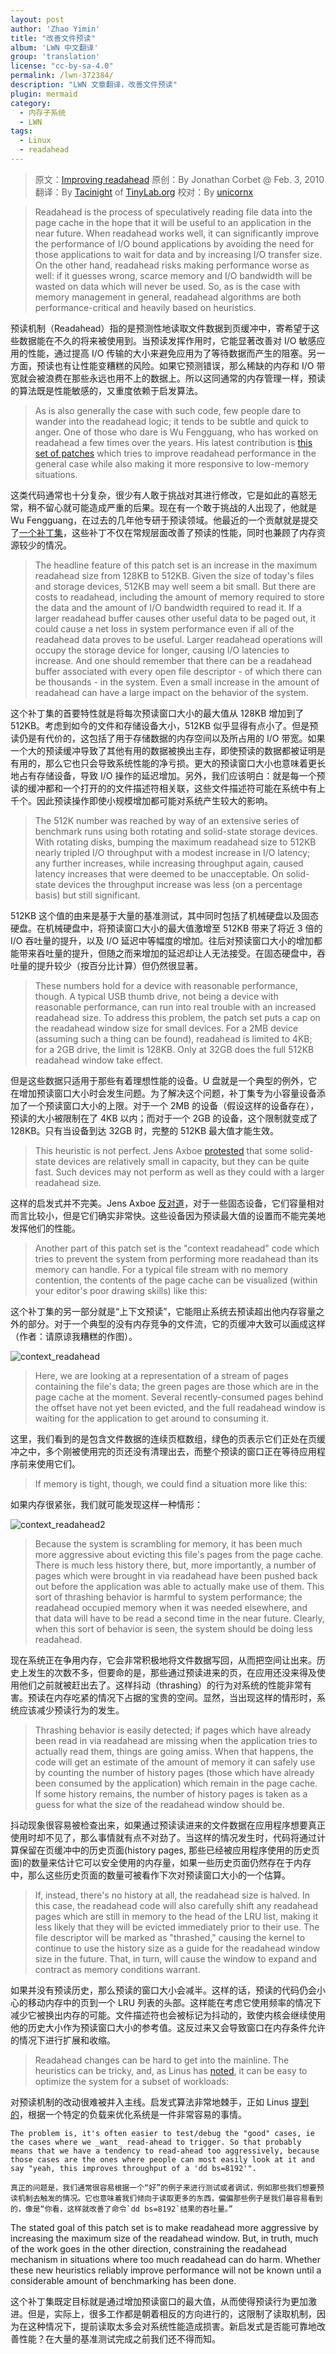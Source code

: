 ```yaml
---
layout: post
author: 'Zhao Yimin'
title: "改善文件预读"
album: 'LWN 中文翻译'
group: 'translation'
license: "cc-by-sa-4.0"
permalink: /lwn-372384/
description: "LWN 文章翻译，改善文件预读"
plugin: mermaid
category:
  - 内存子系统
  - LWN
tags:
  - Linux
  - readahead
---
```


> 原文：[Improving readahead](https://lwn.net/Articles/372384/)
> 原创：By Jonathan Corbet @ Feb. 3, 2010
> 翻译：By [Tacinight](https://github.com/tacinight) of [TinyLab.org][1]
> 校对：By [unicornx](https://github.com/unicornx)

> Readahead is the process of speculatively reading file data into the page cache in the hope that it will be useful to an application in the near future. When readahead works well, it can significantly improve the performance of I/O bound applications by avoiding the need for those applications to wait for data and by increasing I/O transfer size. On the other hand, readahead risks making performance worse as well: if it guesses wrong, scarce memory and I/O bandwidth will be wasted on data which will never be used. So, as is the case with memory management in general, readahead algorithms are both performance-critical and heavily based on heuristics.

预读机制（Readahead）指的是预测性地读取文件数据到页缓冲中，寄希望于这些数据能在不久的将来被使用到。当预读发挥作用时，它能显著改善对 I/O 敏感应用的性能，通过提高 I/O 传输的大小来避免应用为了等待数据而产生的阻塞。另一方面，预读也有让性能变糟糕的风险。如果它预测错误，那么稀缺的内存和 I/O 带宽就会被浪费在那些永远也用不上的数据上。所以这同通常的内存管理一样，预读的算法既是性能敏感的，又重度依赖于启发算法。

> As is also generally the case with such code, few people dare to wander into the readahead logic; it tends to be subtle and quick to anger. One of those who dare is Wu Fengguang, who has worked on readahead a few times over the years. His latest contribution is [this set of patches][2] which tries to improve readahead performance in the general case while also making it more responsive to low-memory situations.

这类代码通常也十分复杂，很少有人敢于挑战对其进行修改，它是如此的喜怒无常，稍不留心就可能造成严重的后果。现在有一个敢于挑战的人出现了，他就是 Wu Fengguang，在过去的几年他专研于预读领域。他最近的一个贡献就是提交了[一个补丁集][2]，这些补丁不仅在常规层面改善了预读的性能，同时也兼顾了内存资源较少的情况。

> The headline feature of this patch set is an increase in the maximum readahead size from 128KB to 512KB. Given the size of today's files and storage devices, 512KB may well seem a bit small. But there are costs to readahead, including the amount of memory required to store the data and the amount of I/O bandwidth required to read it. If a larger readahead buffer causes other useful data to be paged out, it could cause a net loss in system performance even if all of the readahead data proves to be useful. Larger readahead operations will occupy the storage device for longer, causing I/O latencies to increase. And one should remember that there can be a readahead buffer associated with every open file descriptor - of which there can be thousands - in the system. Even a small increase in the amount of readahead can have a large impact on the behavior of the system.

这个补丁集的首要特性就是将每次预读窗口大小的最大值从 128KB 增加到了 512KB。考虑到如今的文件和存储设备大小，512KB 似乎显得有点小了。但是预读仍是有代价的，这包括了用于存储数据的内存空间以及所占用的 I/O 带宽。如果一个大的预读缓冲导致了其他有用的数据被换出主存，即使预读的数据都被证明是有用的，那么它也只会导致系统性能的净亏损。更大的预读窗口大小也意味着更长地占有存储设备，导致 I/O 操作的延迟增加。另外，我们应该明白：就是每一个预读的缓冲都和一个打开的的文件描述符相关联，这些文件描述符可能在系统中有上千个。因此预读操作即使小规模增加都可能对系统产生较大的影响。

> The 512K number was reached by way of an extensive series of benchmark runs using both rotating and solid-state storage devices. With rotating disks, bumping the maximum readahead size to 512KB nearly tripled I/O throughput with a modest increase in I/O latency; any further increases, while increasing throughput again, caused latency increases that were deemed to be unacceptable. On solid-state devices the throughput increase was less (on a percentage basis) but still significant.

512KB 这个值的由来是基于大量的基准测试，其中同时包括了机械硬盘以及固态硬盘。在机械硬盘中，将预读窗口大小的最大值激增至 512KB 带来了将近 3 倍的 I/O 吞吐量的提升，以及 I/O 延迟中等幅度的增加。往后对预读窗口大小的增加都能带来吞吐量的提升，但随之而来增加的延迟却让人无法接受。在固态硬盘中，吞吐量的提升较少（按百分比计算）但仍然很显著。

> These numbers hold for a device with reasonable performance, though. A typical USB thumb drive, not being a device with reasonable performance, can run into real trouble with an increased readahead size. To address this problem, the patch set puts a cap on the readahead window size for small devices. For a 2MB device (assuming such a thing can be found), readahead is limited to 4KB; for a 2GB drive, the limit is 128KB. Only at 32GB does the full 512KB readahead window take effect.

但是这些数据只适用于那些有着理想性能的设备。U 盘就是一个典型的例外，它在增加预读窗口大小时会发生问题。为了解决这个问题，补丁集专为小容量设备添加了一个预读窗口大小的上限。对于一个 2MB 的设备（假设这样的设备存在），预读的大小被限制在了 4KB 以内；而对于一个 2GB 的设备，这个限制就变成了 128KB。只有当设备到达 32GB 时，完整的 512KB 最大值才能生效。

> This heuristic is not perfect. Jens Axboe [protested][3] that some solid-state devices are relatively small in capacity, but they can be quite fast. Such devices may not perform as well as they could with a larger readahead size.

这样的启发式并不完美。Jens Axboe [反对道][3]，对于一些固态设备，它们容量相对而言比较小，但是它们确实非常快。这些设备因为预读最大值的设置而不能完美地发挥他们的性能。

> Another part of this patch set is the "context readahead" code which tries to prevent the system from performing more readahead than its memory can handle. For a typical file stream with no memory contention, the contents of the page cache can be visualized (within your editor's poor drawing skills) like this:

这个补丁集的另一部分就是“上下文预读”，它能阻止系统去预读超出他内存容量之外的部分。对于一个典型的没有内存竞争的文件流，它的页缓冲大致可以画成这样（作者：请原谅我糟糕的作图）。

![context_readahead][4]

> Here, we are looking at a representation of a stream of pages containing the file's data; the green pages are those which are in the page cache at the moment. Several recently-consumed pages behind the offset have not yet been evicted, and the full readahead window is waiting for the application to get around to consuming it.

这里，我们看到的是包含文件数据的连续页框数组，绿色的页表示它们正处在页缓冲之中，多个刚被使用完的页还没有清理出去，而整个预读的窗口正在等待应用程序前来使用它们。

> If memory is tight, though, we could find a situation more like this:

如果内存很紧张，我们就可能发现这样一种情形：

![context_readahead2][5]

> Because the system is scrambling for memory, it has been much more aggressive about evicting this file's pages from the page cache. There is much less history there, but, more importantly, a number of pages which were brought in via readahead have been pushed back out before the application was able to actually make use of them. This sort of thrashing behavior is harmful to system performance; the readahead occupied memory when it was needed elsewhere, and that data will have to be read a second time in the near future. Clearly, when this sort of behavior is seen, the system should be doing less readahead.

现在系统正在争用内存，它会非常积极地将文件数据写回，从而把空间让出来。历史上发生的次数不多，但要命的是，那些通过预读进来的页，在应用还没来得及使用他们之前就被赶出去了。这样抖动（thrashing）的行为对系统的性能非常有害。预读在内存吃紧的情况下占据的宝贵的空间。显然，当出现这样的情形时，系统应该减少预读行为的发生。

> Thrashing behavior is easily detected; if pages which have already been read in via readahead are missing when the application tries to actually read them, things are going amiss. When that happens, the code will get an estimate of the amount of memory it can safely use by counting the number of history pages (those which have already been consumed by the application) which remain in the page cache. If some history remains, the number of history pages is taken as a guess for what the size of the readahead window should be.

抖动现象很容易被检查出来，如果通过预读读进来的文件数据在应用程序想要真正使用时却不见了，那么事情就有点不对劲了。当这样的情况发生时，代码将通过计算保留在页缓冲中的历史页面(history pages, 那些已经被应用程序使用的历史页面)的数量来估计它可以安全使用的内存量，如果一些历史页面仍然存在于内存中，那么这些历史页面的数量可被看作下次对预读窗口大小的一个估算。

> If, instead, there's no history at all, the readahead size is halved. In this case, the readahead code will also carefully shift any readahead pages which are still in memory to the head of the LRU list, making it less likely that they will be evicted immediately prior to their use. The file descriptor will be marked as "thrashed," causing the kernel to continue to use the history size as a guide for the readahead window size in the future. That, in turn, will cause the window to expand and contract as memory conditions warrant.

如果并没有预读历史，那么预读的窗口大小会减半。这样的话，预读的代码仍会小心的移动内存中的页到一个 LRU 列表的头部。这样能在考虑它使用频率的情况下减少它被换出内存的可能。文件描述符也会被标记为抖动的，致使内核会继续使用他的历史大小作为预读窗口大小的参考值。这反过来又会导致窗口在内存条件允许的情况下进行扩展和收缩。

> Readahead changes can be hard to get into the mainline. The heuristics can be tricky, and, as Linus has [noted][6], it can be easy to optimize the system for a subset of workloads:

对预读机制的改动很难被并入主线。启发式算法非常地棘手，正如 Linus [提到的][6]，根据一个特定的负载来优化系统是一件非常容易的事情。

    The problem is, it's often easier to test/debug the "good" cases, ie the cases where we _want_ read-ahead to trigger. So that probably means that we have a tendency to read-ahead too aggressively, because those cases are the ones where people can most easily look at it and say "yeah, this improves throughput of a 'dd bs=8192'".

    真正的问题是，我们通常很容易根据一个“好”的例子来进行测试或者调试，例如那些我们想要预读机制去触发的情况。它也意味着我们倾向于读取更多的东西，偏偏那些例子是我们最容易看到的，像是“你看，这样就改善了命令`dd bs=8192`结果的吞吐量。”

The stated goal of this patch set is to make readahead more aggressive by increasing the maximum size of the readahead window. But, in truth, much of the work goes in the other direction, constraining the readahead mechanism in situations where too much readahead can do harm. Whether these new heuristics reliably improve performance will not be known until a considerable amount of benchmarking has been done.

这个补丁集既定目标就是通过增加预读窗口的最大值，从而使得预读行为更加激进。但是，实际上，很多工作都是朝着相反的方向进行的，这限制了读取机制，因为在这种情况下，提前读取太多会对系统性能造成损害。新启发式是否能可靠地改善性能？在大量的基准测试完成之前我们还不得而知。

[1]: http://tinylab.org
[2]: http://lwn.net/Articles/372281/
[3]: https://lwn.net/Articles/372388/
[4]: https://static.lwn.net/images/ns/kernel/context_readahead.png
[5]: https://static.lwn.net/images/ns/kernel/context_readahead2.png
[6]: https://lwn.net/Articles/372402/